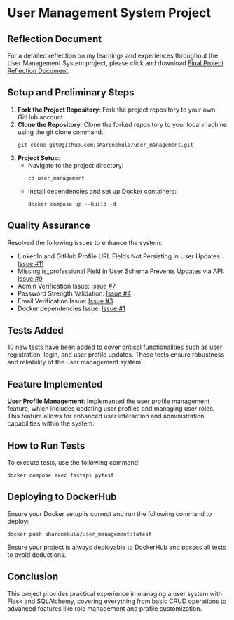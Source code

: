 
# User Management System Project

## Reflection Document

For a detailed reflection on my learnings and experiences throughout the User Management System project, please click and download [Final Project Reflection Document](https://github.com/sharonekula/user_management/blob/main/sharon_final_project.docx).


## Setup and Preliminary Steps

1. **Fork the Project Repository**: Fork the project repository to your own GitHub account.
2. **Clone the Repository**: Clone the forked repository to your local machine using the git clone command.
   ```
   git clone git@github.com:sharonekula/user_management.git
   ```
3. **Project Setup**:
   - Navigate to the project directory:
     ```
     cd user_management
     ```
   - Install dependencies and set up Docker containers:
     ```
     docker compose up --build -d
     ```

## Quality Assurance

Resolved the following issues to enhance the system:
- LinkedIn and GitHub Profile URL Fields Not Persisting in User Updates: [Issue #11](https://github.com/sharonekula/user_management/issues/11)
- Missing is_professional Field in User Schema Prevents Updates via API: [Issue #9](https://github.com/sharonekula/user_management/issues/9)
- Admin Verification Issue: [Issue #7](https://github.com/sharonekula/user_management/issues/7)
- Password Strength Validation: [Issue #4](https://github.com/sharonekula/user_management/issues/4)
- Email Verification Issue: [Issue #3](https://github.com/sharonekula/user_managementissues/3)
- Docker dependencies Issue: [Issue #1](https://github.com/sharonekula/user_managementissues/1)

## Tests Added

10 new tests have been added to cover critical functionalities such as user registration, login, and user profile updates. These tests ensure robustness and reliability of the user management system.

## Feature Implemented

**User Profile Management**: Implemented the user profile management feature, which includes updating user profiles and managing user roles. This feature allows for enhanced user interaction and administration capabilities within the system.

## How to Run Tests

To execute tests, use the following command:
```
docker compose exec fastapi pytest
```

## Deploying to DockerHub

Ensure your Docker setup is correct and run the following command to deploy:
```
docker push sharonekula/user_management:latest
```

Ensure your project is always deployable to DockerHub and passes all tests to avoid deductions.

## Conclusion

This project provides practical experience in managing a user system with Flask and SQLAlchemy, covering everything from basic CRUD operations to advanced features like role management and profile customization.
